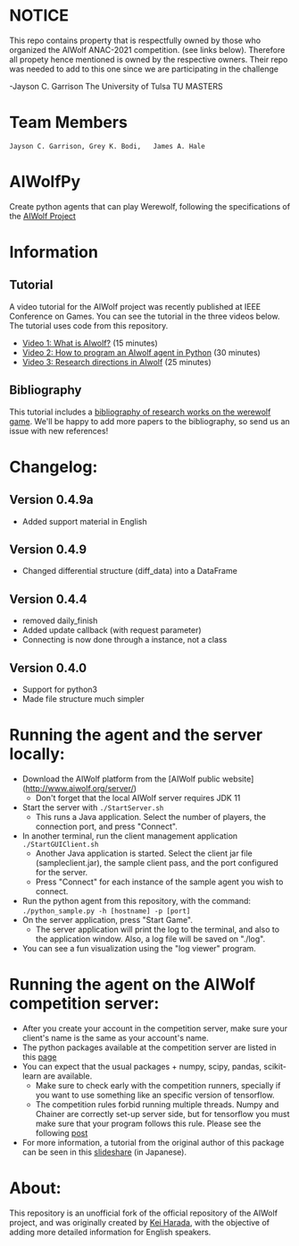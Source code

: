 # NOTICE

This repo contains property that is respectfully owned by those who organized the AIWolf ANAC-2021 competition. (see links below). Therefore all propety hence mentioned is owned by the respective owners. Their repo was needed to add to this one since we are participating in the challenge

-Jayson C. Garrison
The University of Tulsa
TU MASTERS

# Team Members
	Jayson C. Garrison,	Grey K. Bodi,	James A. Hale

# AIWolfPy

Create python agents that can play Werewolf, following the specifications of the [AIWolf Project](http://aiwolf.org)

# Information

## Tutorial

A video tutorial for the AIWolf project was recently published at IEEE Conference on Games. You can see the tutorial in the three videos below. The tutorial uses code from this repository.

* [Video 1: What is AIwolf?](https://youtu.be/MUXrUR9DmMM) (15 minutes)
* [Video 2: How to program an AIwolf agent in Python](https://youtu.be/gavJtpRH9bw) (30 minutes)
* [Video 3: Research directions in AIwolf](https://youtu.be/BZQXLKL6mVk) (25 minutes)

## Bibliography

This tutorial includes a [bibliography of research works on the werewolf game](Bibliography.md). We'll be happy to add more papers to the bibliography, so send us an issue with new references! 

# Changelog:

## Version 0.4.9a
* Added support material in English

## Version 0.4.9
* Changed differential structure (diff_data) into a DataFrame

## Version 0.4.4
* removed daily_finish
* Added update callback (with request parameter)
* Connecting is now done through a instance, not a class

## Version 0.4.0
* Support for python3
* Made file structure much simpler

# Running the agent and the server locally:
* Download the AIWolf platform from the [AIWolf public website] (http://www.aiwolf.org/server/)
	* Don't forget that the local AIWolf server requires JDK 11
* Start the server with `./StartServer.sh`
	* This runs a Java application. Select the number of players, the connection port, and press "Connect".
* In another terminal, run the client management application `./StartGUIClient.sh`
	* Another Java application is started. Select the client jar file (sampleclient.jar), the sample client pass, and the port configured for the server.
	* Press "Connect" for each instance of the sample agent you wish to connect.
* Run the python agent from this repository, with the command: `./python_sample.py -h [hostname] -p [port]`
* On the server application, press "Start Game".
  * The server application will print the log to the terminal, and also to the application window. Also, a log file will be saved on "./log".
* You can see a fun visualization using the "log viewer" program.

# Running the agent on the AIWolf competition server:
* After you create your account in the competition server, make sure your client's name is the same as your account's name.
* The python packages available at the competition server are listed in this [page](http://aiwolf.org/python_modules)
* You can expect that the usual packages + numpy, scipy, pandas, scikit-learn are available.
	* Make sure to check early with the competition runners, specially if you want to use something like an specific version of tensorflow.
	* The competition rules forbid running multiple threads. Numpy and Chainer are correctly set-up server side, but for tensorflow you must make sure that your program follows this rule. Please see the following [post](http://aiwolf.org/archives/1951)
* For more information, a tutorial from the original author of this package can be seen in this [slideshare](https://www.slideshare.net/HaradaKei/aiwolfpy-v049) (in Japanese).

# About:

This repository is an unofficial fork of the official repository of the AIWolf project, and was originally created by [Kei Harada](https://github.com/k-harada), with the objective of adding more detailed information for English speakers.

